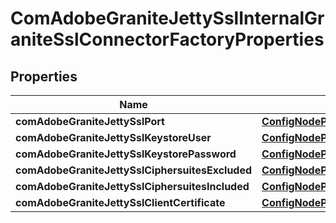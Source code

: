 
# ComAdobeGraniteJettySslInternalGraniteSslConnectorFactoryProperties

## Properties
Name | Type | Description | Notes
------------ | ------------- | ------------- | -------------
**comAdobeGraniteJettySslPort** | [**ConfigNodePropertyInteger**](ConfigNodePropertyInteger.md) |  |  [optional]
**comAdobeGraniteJettySslKeystoreUser** | [**ConfigNodePropertyString**](ConfigNodePropertyString.md) |  |  [optional]
**comAdobeGraniteJettySslKeystorePassword** | [**ConfigNodePropertyString**](ConfigNodePropertyString.md) |  |  [optional]
**comAdobeGraniteJettySslCiphersuitesExcluded** | [**ConfigNodePropertyArray**](ConfigNodePropertyArray.md) |  |  [optional]
**comAdobeGraniteJettySslCiphersuitesIncluded** | [**ConfigNodePropertyArray**](ConfigNodePropertyArray.md) |  |  [optional]
**comAdobeGraniteJettySslClientCertificate** | [**ConfigNodePropertyDropDown**](ConfigNodePropertyDropDown.md) |  |  [optional]



